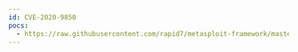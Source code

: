 ```yaml
---
id: CVE-2020-9850
pocs:
  - https://raw.githubusercontent.com/rapid7/metasploit-framework/master/modules/exploits/osx/browser/safari_in_operator_side_effect.rb
---
```

